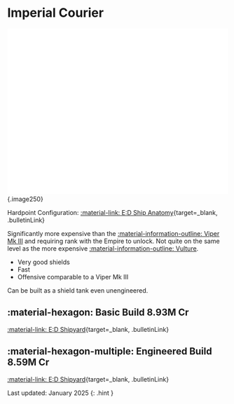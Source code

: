 # Imperial Courier
![Ship Image](../assets/ships/Courier.svg){.image250}

Hardpoint Configuration: [:material-link: E:D Ship Anatomy](https://siriuscorp.cc/edsa/?s=imperial-courier){target=_blank, .bulletinLink}

Significantly more expensive than the [:material-information-outline: Viper Mk III](./viper3.md) and requiring rank with the Empire to unlock. Not quite on the same level as the more expensive [:material-information-outline: Vulture](./vulture.md).

* Very good shields
* Fast
* Offensive comparable to a Viper Mk III

Can be built as a shield tank even unengineered.

## :material-hexagon: Basic Build **8.93M Cr**

[:material-link: E:D Shipyard](https://edsy.org/#/L=I700000H4C0S00,Hf500Hf500FCg00,DBw00DBw00DBw00CEg00,9on00A7200AL600Aal00AnE00B3_00BI200BZY00,,7Py007fE0012G0012G0020m001-C001-C0010i00,PvE_0Combat_0_D_0Basic){target=_blank, .bulletinLink}
<!-- [:material-link: Coriolis](){target=_blank, .bulletinLink} -->

## :material-hexagon-multiple: Engineered Build **8.59M Cr**

[:material-link: E:D Shipyard](https://edsy.org/#/L=I700000H4C0SC0,Hf5G0BM_W0Hf5G0BI_W0KZyG07M_W0,DCYG09L_W0DCYG09L_W0DCYG09L_W0CEgG02G_W0,9on00A72G03I_W0AL6G05I_W0AalG05J_W0Ani00B3_G03L_W0BIWG05G_W0BZY00,,7PyG09L_W07fEG054_W07tn007tn007tn007sD007sD007sD00,PvE_0Combat_0_D_0Full_0Engi){target=_blank, .bulletinLink}
<!-- [:material-link: Coriolis](){target=_blank, .bulletinLink} -->

Last updated: January 2025
{: .hint }